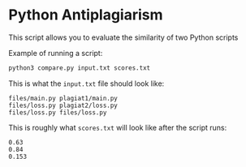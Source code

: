 # Python Antiplagiarism

This script allows you to evaluate the similarity of two Python scripts

Example of running a script:

```bash
python3 compare.py input.txt scores.txt
```

This is what the `input.txt` file should look like:

```text
files/main.py plagiat1/main.py
files/loss.py plagiat2/loss.py
files/loss.py files/loss.py
```

This is roughly what `scores.txt` will look like after the script runs:

```text
0.63
0.84
0.153
```